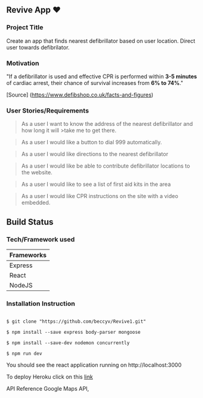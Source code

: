 ##   Revive App :heart:
### Project Title

Create an app that finds nearest defibrillator based on user location. Direct user towards defibrilator.

### Motivation

"If a defibrillator is used and effective CPR is performed within **3-5 minutes** of cardiac arrest, their chance of survival increases from **6% to 74%**." 


[Source] (https://www.defibshop.co.uk/facts-and-figures)

### User Stories/Requirements

>As a user I want to know the address of the nearest defibrillator and how long it will >take me to get there.

>As a user I would like a button to dial 999 automatically.

>As a user I would like directions to the nearest defibrillator

>As a user I would like be able to contribute defibrillator locations to the website.

>As a user I would like to see a list of first aid kits in the area

>As a user I would like CPR instructions on the site with a video embedded.


## Build Status


### Tech/Framework used


 Frameworks   |
------------- |  
Express       |
React         |
NodeJS        |

### Installation Instruction

```

$ git clone "https://github.com/beccyv/Revive1.git"

$ npm install --save express body-parser mongoose

$ npm install --save-dev nodemon concurrently

$ npm run dev

```

You should see the react application running on http://localhost:3000

To deploy Heroku click on this [link](https://dev.to/thisk8brd/how-to-deploy-a-webapp-to-heroku-node-js-react-js-and-mongodb-5a7g)





API Reference
Google Maps API,

